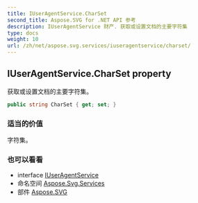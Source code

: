 ```yaml
---
title: IUserAgentService.CharSet
second_title: Aspose.SVG for .NET API 参考
description: IUserAgentService 财产. 获取或设置文档的主要字符集
type: docs
weight: 10
url: /zh/net/aspose.svg.services/iuseragentservice/charset/
---
```

## IUserAgentService.CharSet property

获取或设置文档的主要字符集。

```csharp
public string CharSet { get; set; }
```

### 适当的价值

字符集。

### 也可以看看

* interface [IUserAgentService](../)
* 命名空间 [Aspose.Svg.Services](../../iuseragentservice/)
* 部件 [Aspose.SVG](../../../)


